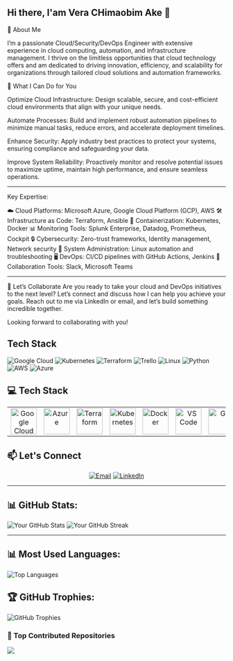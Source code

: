 ## Hi there, I'am Vera CHimaobim Ake 👋 ##

🌟 About Me

I’m a passionate Cloud/Security/DevOps Engineer with extensive experience in cloud computing, automation, and infrastructure management. I thrive on the limitless opportunities that cloud technology offers and am dedicated to driving innovation, efficiency, and scalability for organizations through tailored cloud solutions and automation frameworks.


🚀 What I Can Do for You


Optimize Cloud Infrastructure: Design scalable, secure, and cost-efficient cloud environments that align with your unique needs.

Automate Processes: Build and implement robust automation pipelines to minimize manual tasks, reduce errors, and accelerate deployment timelines.


Enhance Security: Apply industry best practices to protect your systems, ensuring compliance and safeguarding your data.


Improve System Reliability: Proactively monitor and resolve potential issues to maximize uptime, maintain high performance, and ensure seamless operations.

---

Key Expertise:

☁️ Cloud Platforms: Microsoft Azure, Google Cloud Platform (GCP), AWS
🛠️ Infrastructure as Code: Terraform, Ansible
🚢 Containerization: Kubernetes, Docker
📊 Monitoring Tools: Splunk Enterprise, Datadog, Prometheus, Cockpit
🔒 Cybersecurity: Zero-trust frameworks, Identity management, Network security
🐧 System Administration: Linux automation and troubleshooting
🖥️ DevOps: CI/CD pipelines with GitHub Actions, Jenkins
💬 Collaboration Tools: Slack, Microsoft Teams

---

🎯 Let’s Collaborate
Are you ready to take your cloud and DevOps initiatives to the next level? Let’s connect and discuss how I can help you achieve your goals. Reach out to me via LinkedIn or email, and let’s build something incredible together.

Looking forward to collaborating with you!

## Tech Stack

![Google Cloud](https://img.shields.io/badge/Google_Cloud-%234285F4.svg?style=flat&logo=google-cloud&logoColor=white)
![Kubernetes](https://img.shields.io/badge/Kubernetes-%23326CE5.svg?style=flat&logo=kubernetes&logoColor=white)
![Terraform](https://img.shields.io/badge/Terraform-%23623CE4.svg?style=flat&logo=terraform&logoColor=white)
![Trello](https://img.shields.io/badge/Trello-%23026AA7.svg?style=flat&logo=trello&logoColor=white)
![Linux](https://img.shields.io/badge/Linux-%23FCC624.svg?style=flat&logo=linux&logoColor=black)
![Python](https://img.shields.io/badge/Python-%233776AB.svg?style=flat&logo=python&logoColor=white)
![AWS](https://img.shields.io/badge/AWS-%23FF9900.svg?style=flat&logo=amazonaws&logoColor=white)
![Azure](https://img.shields.io/badge/Azure-%230072C6.svg?style=flat&logo=microsoftazure&logoColor=white)
## 💻 Tech Stack
<table align="center">
 <tr>
   <td align="center"><img src="https://cdn.jsdelivr.net/gh/devicons/devicon/icons/googlecloud/googlecloud-original.svg" width="60" alt="Google Cloud"/></td>
   <td align="center"><img src="https://cdn.jsdelivr.net/gh/devicons/devicon/icons/azure/azure-original.svg" width="60" alt="Azure"/></td>
   <td align="center"><img src="https://cdn.jsdelivr.net/gh/devicons/devicon/icons/terraform/terraform-original.svg" width="60" alt="Terraform"/></td>
   <td align="center"><img src="https://cdn.jsdelivr.net/gh/devicons/devicon/icons/kubernetes/kubernetes-plain.svg" width="60" alt="Kubernetes"/></td>
   <td align="center"><img src="https://cdn.jsdelivr.net/gh/devicons/devicon/icons/docker/docker-original.svg" width="60" alt="Docker"/></td>
   <td align="center"><img src="https://cdn.jsdelivr.net/gh/devicons/devicon/icons/vscode/vscode-original.svg" width="60" alt="VS Code"/></td>
   <td align="center"><img src="https://cdn.jsdelivr.net/gh/devicons/devicon/icons/git/git-original.svg" width="60" alt="Git"/></td>
   <td align="center"><img src="https://cdn.jsdelivr.net/gh/devicons/devicon/icons/linux/linux-original.svg" width="60" alt="Linux"/></td>
   <td align="center"><img src="https://img.shields.io/badge/Datadog-632CA6?style=flat&logo=datadog&logoColor=white" alt="Datadog" /></td>
   <td align="center"><img src="https://img.shields.io/badge/Cockpit-005CA9?style=flat&logoColor=white" alt="Cockpit"/></td>
 </tr>
</table>

<!-- Contact Section -->
## 📫 Let's Connect
<p align="center">
 <a href="mailto:veraake2@gmail.com?subject=Hello Vera!"><img src="https://img.shields.io/badge/Email-D14836?logo=gmail&logoColor=white&style=for-the-badge" alt="Email"/></a>
 <a href="https://www.linkedin.com/in/vera-egbeh-ake//"><img src="https://img.shields.io/badge/LinkedIn-0077B5?logo=linkedin&logoColor=white&style=for-the-badge" alt="LinkedIn"/></a>
</p>

---

 ## 📊 GitHub Stats:
![Your GitHub Stats](https://github-readme-stats.vercel.app/api?username=drladydvee&show_icons=true&theme=dark&count_private=true)
![Your GitHub Streak](https://github-readme-streak-stats.herokuapp.com/?user=drladydvee&theme=dark&hide_border=false)

---

## 📊 Most Used Languages:
![Top Languages](https://github-readme-stats.vercel.app/api/top-langs/?username=drladydvee&layout=compact&theme=dark)

## 🏆 GitHub Trophies:
![GitHub Trophies](https://github-profile-trophy.vercel.app/?username=drladydvee&theme=darkhub&margin-w=15&margin-h=15)

### 🚀 Top Contributed Repositories

![](https://komarev.com/ghpvc/?Emmywelly=your_drladydvee&color=blue)
<!--
**drladydvee/drladydvee** is a ✨ _special_ ✨ repository because its `README.md` (this file) appears on your GitHub profile.

Here are some ideas to get you started:

- 🔭 I’m currently working on ...
- 🌱 I’m currently learning ...
- 👯 I’m looking to collaborate on ...
- 🤔 I’m looking for help with ...
- 💬 Ask me about ...
- 📫 How to reach me: ...
- 😄 Pronouns: ...
- ⚡ Fun fact: ...
-->

